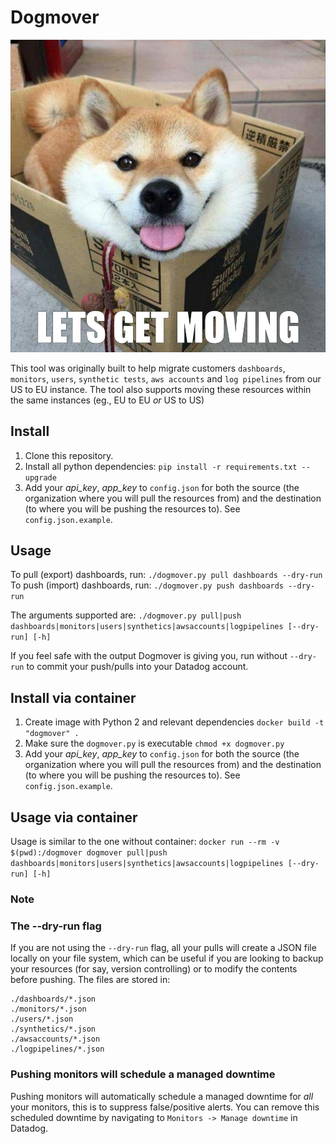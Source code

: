 # Dogmover

![Dogmover](./dogmover.png "A moving dog.")

This tool was originally built to help migrate customers `dashboards`, `monitors`, `users`, `synthetic tests`, `aws accounts` and `log pipelines` from our US to EU instance. The tool also supports moving these resources within the same instances (eg., EU to EU _or_ US to US)

## Install
1. Clone this repository.
2. Install all python dependencies: `pip install -r requirements.txt --upgrade`
3. Add your _api_key_, _app_key_ to `config.json` for both the source (the organization where you will pull the resources from) and the destination (to where you will be pushing the resources to). See `config.json.example`. 


## Usage
To pull (export) dashboards, run:
`./dogmover.py pull dashboards --dry-run`
To push (import) dashboards, run:
`./dogmover.py push dashboards --dry-run`

The arguments supported are:
`./dogmover.py pull|push dashboards|monitors|users|synthetics|awsaccounts|logpipelines [--dry-run] [-h]`

If you feel safe with the output Dogmover is giving you, run without `--dry-run` to commit your push/pulls into your Datadog account.


## Install via container
1. Create image with Python 2 and relevant dependencies `docker build -t "dogmover" .`
2. Make sure the `dogmover.py` is executable `chmod +x dogmover.py`
3. Add your _api_key_, _app_key_ to `config.json` for both the source (the organization where you will pull the resources from) and the destination (to where you will be pushing the resources to). See `config.json.example`. 

## Usage via container
Usage is similar to the one without container:
`docker run --rm -v $(pwd):/dogmover dogmover pull|push dashboards|monitors|users|synthetics|awsaccounts|logpipelines [--dry-run] [-h]`

### Note
### The --dry-run flag
If you are not using the `--dry-run` flag, all your pulls will create a JSON file locally on your file system, which can be useful if you are looking to backup your resources (for say, version controlling) or to modify the contents before pushing. The files are stored in:
``` 
./dashboards/*.json
./monitors/*.json
./users/*.json
./synthetics/*.json
./awsaccounts/*.json
./logpipelines/*.json
```

### Pushing monitors will schedule a managed downtime
Pushing monitors will automatically schedule a managed downtime for _all_ your monitors, this is to suppress false/positive alerts. You can remove this scheduled downtime by navigating to `Monitors -> Manage downtime` in Datadog.
